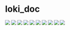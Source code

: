 # loki_doc
![](https://github.com/ItWasAlienz/loki_doc/blob/main/Loki_1.png?raw=true)
![](https://github.com/ItWasAlienz/loki_doc/blob/main/Loki_2.png?raw=true)
![](https://github.com/ItWasAlienz/loki_doc/blob/main/Loki_3.png?raw=true)
![](https://github.com/ItWasAlienz/loki_doc/blob/main/Loki_4.png?raw=true)
![](https://github.com/ItWasAlienz/loki_doc/blob/main/Loki_5.png?raw=true)
![](https://github.com/ItWasAlienz/loki_doc/blob/main/Loki_Grid1.png?raw=true)
![](https://github.com/ItWasAlienz/loki_doc/blob/main/Loki_Grid2.png?raw=true)
![](https://github.com/ItWasAlienz/loki_doc/blob/main/Loki_Grid3.png?raw=true)
![](https://github.com/ItWasAlienz/loki_doc/blob/main/Loki_MIDI1.png?raw=true)
![](https://github.com/ItWasAlienz/loki_doc/blob/main/Loki_MIDI_2.png?raw=true)
